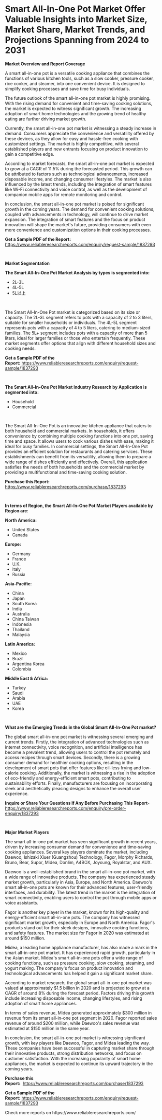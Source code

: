 <p><h1>Smart All-In-One Pot Market Offer Valuable Insights into Market Size, Market Share, Market Trends, and Projections Spanning from 2024 to 2031</h1></p><p><strong>Market Overview and Report Coverage</strong></p>
<p><p>A smart all-in-one pot is a versatile cooking appliance that combines the functions of various kitchen tools, such as a slow cooker, pressure cooker, rice cooker, and steamer, into one convenient device. It is designed to simplify cooking processes and save time for busy individuals.</p><p>The future outlook of the smart all-in-one pot market is highly promising. With the rising demand for convenient and time-saving cooking solutions, the market is expected to witness significant growth. The increasing adoption of smart home technologies and the growing trend of healthy eating are further driving market growth.</p><p>Currently, the smart all-in-one pot market is witnessing a steady increase in demand. Consumers appreciate the convenience and versatility offered by these devices, as they allow for easy and hassle-free cooking with customized settings. The market is highly competitive, with several established players and new entrants focusing on product innovation to gain a competitive edge.</p><p>According to market forecasts, the smart all-in-one pot market is expected to grow at a CAGR of 11.5% during the forecasted period. This growth can be attributed to factors such as technological advancements, increased disposable income, and changing consumer lifestyles. The market is also influenced by the latest trends, including the integration of smart features like Wi-Fi connectivity and voice control, as well as the development of companion mobile apps for remote monitoring and control.</p><p>In conclusion, the smart all-in-one pot market is poised for significant growth in the coming years. The demand for convenient cooking solutions, coupled with advancements in technology, will continue to drive market expansion. The integration of smart features and the focus on product innovation will shape the market's future, providing consumers with even more convenience and customization options in their cooking processes.</p></p>
<p><strong>Get a Sample PDF of the Report:</strong> <a href="https://www.reliableresearchreports.com/enquiry/request-sample/1837293">https://www.reliableresearchreports.com/enquiry/request-sample/1837293</a></p>
<p>&nbsp;</p>
<p><strong>Market Segmentation</strong></p>
<p><strong>The Smart All-In-One Pot Market Analysis by types is segmented into:</strong></p>
<p><ul><li>2L-3L</li><li>4L-5L</li><li>5L以上</li></ul></p>
<p>&nbsp;</p>
<p><p>The Smart All-In-One Pot market is categorized based on its size or capacity. The 2L-3L segment refers to pots with a capacity of 2 to 3 liters, suitable for smaller households or individuals. The 4L-5L segment represents pots with a capacity of 4 to 5 liters, catering to medium-sized families. The 5L+ segment includes pots with a capacity of more than 5 liters, ideal for larger families or those who entertain frequently. These market segments offer options that align with different household sizes and cooking needs.</p></p>
<p><strong>Get a Sample PDF of the Report:</strong>&nbsp;<a href="https://www.reliableresearchreports.com/enquiry/request-sample/1837293">https://www.reliableresearchreports.com/enquiry/request-sample/1837293</a></p>
<p>&nbsp;</p>
<p><strong>The Smart All-In-One Pot Market Industry Research by Application is segmented into:</strong></p>
<p><ul><li>Household</li><li>Commercial</li></ul></p>
<p>&nbsp;</p>
<p><p>The Smart All-In-One Pot is an innovative kitchen appliance that caters to both household and commercial markets. In households, it offers convenience by combining multiple cooking functions into one pot, saving time and space. It allows users to cook various dishes with ease, making it ideal for busy families. In commercial settings, the Smart All-In-One Pot provides an efficient solution for restaurants and catering services. These establishments can benefit from its versatility, allowing them to prepare a wide range of dishes efficiently and effectively. Overall, this application satisfies the needs of both households and the commercial market by providing a multifunctional and time-saving cooking solution.</p></p>
<p><strong>Purchase this Report:</strong>&nbsp; <a href="https://www.reliableresearchreports.com/purchase/1837293">https://www.reliableresearchreports.com/purchase/1837293</a></p>
<p>&nbsp;</p>
<p><strong>In terms of Region, the Smart All-In-One Pot Market Players available by Region are:</strong></p>
<p>
    <p> <strong> North America: </strong>
        <ul>
            <li>United States</li>
            <li>Canada</li>
        </ul>
        </p> 
    <p> <strong> Europe: </strong>
        <ul>
            <li>Germany</li>
            <li>France</li>
            <li>U.K.</li>
            <li>Italy</li>
            <li>Russia</li>
        </ul>
        </p> 
    <p> <strong> Asia-Pacific: </strong>
        <ul>
            <li>China</li>
            <li>Japan</li>
            <li>South Korea</li>
            <li>India</li>
            <li>Australia</li>
            <li>China Taiwan</li>
            <li>Indonesia</li>
            <li>Thailand</li>
            <li>Malaysia</li>
        </ul>
        </p> 
    <p> <strong> Latin America: </strong>
        <ul>
            <li>Mexico</li>
            <li>Brazil</li>
            <li>Argentina Korea</li>
            <li>Colombia</li>
        </ul>
        </p> 
    <p> <strong> Middle East & Africa: </strong>
        <ul>
            <li>Turkey</li>
            <li>Saudi</li>
            <li>Arabia</li>
            <li>UAE</li>
            <li>Korea</li>
        </ul>
    </p>
    </p>
<p>&nbsp;</p>
<p><strong>What are the Emerging Trends in the Global Smart All-In-One Pot market?</strong></p>
<p><p>The global smart all-in-one pot market is witnessing several emerging and current trends. Firstly, the integration of advanced technologies such as internet connectivity, voice recognition, and artificial intelligence has become a prevalent trend, allowing users to control the pot remotely and access recipes through smart devices. Secondly, there is a growing consumer demand for healthier cooking options, resulting in the development of smart pots that offer features like oil-less frying and low-calorie cooking. Additionally, the market is witnessing a rise in the adoption of eco-friendly and energy-efficient smart pots, contributing to sustainability efforts. Finally, manufacturers are focusing on incorporating sleek and aesthetically pleasing designs to enhance the overall user experience.</p></p>
<p><strong>Inquire or Share Your Questions If Any Before Purchasing This Report</strong>- <a href="https://www.reliableresearchreports.com/enquiry/pre-order-enquiry/1837293">https://www.reliableresearchreports.com/enquiry/pre-order-enquiry/1837293</a></p>
<p>&nbsp;</p>
<p><strong>Major Market Players</strong></p>
<p><p>The smart all-in-one pot market has seen significant growth in recent years, driven by increasing consumer demand for convenience and time-saving cooking appliances. Several key players dominate the market, including Daewoo, Ishizaki Xiuer (Guangzhou) Technology, Fagor, Morphy Richards, Bruno, Bear, Supor, Midea, Donlim, A4BOX, Joyoung, Royalstar, and AUX.</p><p>Daewoo is a well-established brand in the smart all-in-one pot market, with a wide range of innovative products. The company has experienced steady market growth, particularly in Asia, Europe, and North America. Daewoo's smart all-in-one pots are known for their advanced features, user-friendly interfaces, and durability. The latest trend in the market is the integration of smart connectivity, enabling users to control the pot through mobile apps or voice assistants.</p><p>Fagor is another key player in the market, known for its high-quality and energy-efficient smart all-in-one pots. The company has witnessed significant market growth, especially in Europe and North America. Fagor's products stand out for their sleek designs, innovative cooking functions, and safety features. The market size for Fagor in 2020 was estimated at around $150 million.</p><p>Midea, a leading home appliance manufacturer, has also made a mark in the smart all-in-one pot market. It has experienced rapid growth, particularly in the Asian market. Midea's smart all-in-one pots offer a wide range of cooking functions, such as pressure cooking, slow cooking, steaming, and yogurt making. The company's focus on product innovation and technological advancements has helped it gain a significant market share.</p><p>According to market research, the global smart all-in-one pot market was valued at approximately $1.5 billion in 2020 and is projected to grow at a CAGR of around 8% during the forecast period. Factors driving this growth include increasing disposable income, changing lifestyles, and rising adoption of smart home appliances.</p><p>In terms of sales revenue, Midea generated approximately $300 million in revenue from its smart all-in-one pot segment in 2020. Fagor reported sales revenue of around $200 million, while Daewoo's sales revenue was estimated at $150 million in the same year.</p><p>In conclusion, the smart all-in-one pot market is witnessing significant growth, with key players like Daewoo, Fagor, and Midea leading the way. These companies have been successful in capturing market share through their innovative products, strong distribution networks, and focus on customer satisfaction. With the increasing popularity of smart home appliances, the market is expected to continue its upward trajectory in the coming years.</p></p>
<p><strong>Purchase this Report:</strong>&nbsp;&nbsp;<a href="https://www.reliableresearchreports.com/purchase/1837293">https://www.reliableresearchreports.com/purchase/1837293</a></p>
<p></p>
<p><strong>Get a Sample PDF of the Report:</strong>&nbsp;<a href="https://www.reliableresearchreports.com/enquiry/request-sample/1837293">https://www.reliableresearchreports.com/enquiry/request-sample/1837293</a></p>
<p>Check more reports on https://www.reliableresearchreports.com/</p>
